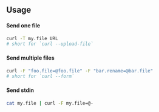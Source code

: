 Usage
---

#### Send one file

```sh
curl -T my.file URL
# short for `curl --upload-file`
```

#### Send multiple files

```sh
curl -F "foo.file=@foo.file" -F "bar.rename=@bar.file"
# short for `curl --form`
```

#### Send stdin

```sh
cat my.file | curl -F my.file=@-
```
